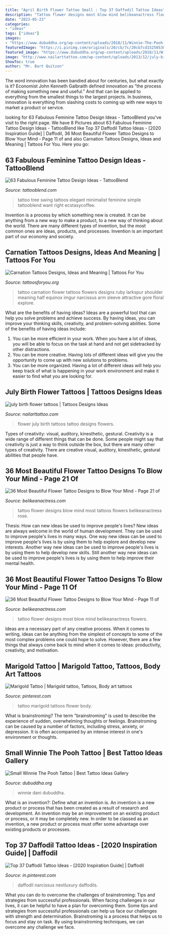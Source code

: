 ```yaml
---
title: "April Birth Flower Tattoo Small : Top 37 Daffodil Tattoo Ideas"
description: "Tattoo flower designs most blow mind belikeanactress flowers"
date: "2023-05-23"
categories:
- "ideas"
tags: ["ideas"]
images:
- "https://www.dubuddha.org/wp-content/uploads/2018/11/Winnie-The-Pooh-Tattoo-by-Dani-728x725.jpg"
featuredImage: "https://i.pinimg.com/originals/20/cb/7c/20cb7cd15256530014657b70a654f731.jpg"
featured_image: "https://www.dubuddha.org/wp-content/uploads/2018/11/Winnie-The-Pooh-Tattoo-by-Dani-728x725.jpg"
image: "http://www.nailarttattoo.com/wp-content/uploads/2013/12/july-birth-flower-tattoos.jpg"
ShowToc: true
author: "Mr. Bart Quitzon"
---
```



The word innovation has been bandied about for centuries, but what exactly is it? Economist John Kenneth Galbraith defined innovation as “the process of making something new and useful.” And that can be applied to everything from the smallest things to the largest projects. In business, innovation is everything from slashing costs to coming up with new ways to market a product or service.

	

		
looking for 63 Fabulous Feminine Tattoo Design Ideas - TattooBlend you've visit to the right page. We have 8 Pictures about 63 Fabulous Feminine Tattoo Design Ideas - TattooBlend like Top 37 Daffodil Tattoo Ideas - [2020 Inspiration Guide] | Daffodil, 36 Most Beautiful Flower Tattoo Designs to Blow Your Mind - Page 11 of and also Carnation Tattoos Designs, Ideas and Meaning | Tattoos For You. Here you go:
		
    
## 63 Fabulous Feminine Tattoo Design Ideas - TattooBlend

<img loading=lazy src="https://tattooblend.com/wp-content/uploads/2016/08/elegant-tree-swing-tattoo.jpg" onerror="this.onerror=null;this.src='https://tse1.mm.bing.net/th?id=OIP.CIJcxvOsnJs8IfrvWenjaQEsEq&amp;pid=15.1';" alt="63 Fabulous Feminine Tattoo Design Ideas - TattooBlend">

_Source: tattooblend.com_

>tattoo tree swing tattoos elegant minimalist feminine simple tattooblend want right ecstasycoffee. 

	

Invention is a process by which something new is created. It can be anything from a new way to make a product, to a new way of thinking about the world. There are many different types of invention, but the most common ones are ideas, products, and processes. Invention is an important part of our economy and society.

    
## Carnation Tattoos Designs, Ideas And Meaning | Tattoos For You

<img loading=lazy src="https://www.tattoosforyou.org/wp-content/uploads/2016/03/White-Carnation-Tattoo.jpg" onerror="this.onerror=null;this.src='https://tse3.mm.bing.net/th?id=OIP.PXIfmKGwGSQIoiU06UqNsgHaHa&amp;pid=15.1';" alt="Carnation Tattoos Designs, Ideas and Meaning | Tattoos For You">

_Source: tattoosforyou.org_

>tattoo carnation flower tattoos flowers designs ruby larkspur shoulder meaning half equinox imgur narcissus arm sleeve attractive gore floral explore. 

	

What are the benefits of having ideas?
Ideas are a powerful tool that can help you solve problems and achieve success. By having ideas, you can improve your thinking skills, creativity, and problem-solving abilities. Some of the benefits of having ideas include: 
1) You can be more efficient in your work. When you have a lot of ideas, you will be able to focus on the task at hand and not get sidetracked by other distractions. 
2) You can be more creative. Having lots of different ideas will give you the opportunity to come up with new solutions to problems. 
3) You can be more organized. Having a lot of different ideas will help you keep track of what is happening in your work environment and make it easier to find what you are looking for.

    
## July Birth Flower Tattoos | Tattoos Designs Ideas

<img loading=lazy src="http://www.nailarttattoo.com/wp-content/uploads/2013/12/july-birth-flower-tattoos.jpg" onerror="this.onerror=null;this.src='https://tse3.mm.bing.net/th?id=OIP.46UbSL-c2Pbd6uPRf1ml7AHaFj&amp;pid=15.1';" alt="july birth flower tattoos | Tattoos Designs Ideas">

_Source: nailarttattoo.com_

>flower july birth tattoos tattoo designs flowers. 

	

Types of creativity: visual, auditory, kinesthetic, gestural.
Creativity is a wide range of different things that can be done. Some people might say that creativity is just a way to think outside the box, but there are many other types of creativity. There are creative visual, auditory, kinesthetic, gestural abilities that people have.

    
## 36 Most Beautiful Flower Tattoo Designs To Blow Your Mind - Page 21 Of

<img loading=lazy src="https://www.belikeanactress.com/wp-content/uploads/2019/04/picsola_50268249_297704227604784_8630076860404714223_n.jpg" onerror="this.onerror=null;this.src='https://tse4.mm.bing.net/th?id=OIP.lKGl41rmsHVQshpUkZtI3gHaLJ&amp;pid=15.1';" alt="36 Most Beautiful Flower Tattoo Designs to Blow Your Mind - Page 21 of">

_Source: belikeanactress.com_

>tattoo flower designs blow mind most tattoos flowers belikeanactress rose. 

	

Thesis: How can new ideas be used to improve people's lives?
New ideas are always welcome in the world of human development. They can be used to improve people's lives in many ways. One way new ideas can be used to improve people's lives is by using them to help explore and develop new interests. Another way new ideas can be used to improve people's lives is by using them to help develop new skills. Still another way new ideas can be used to improve people's lives is by using them to help improve their mental health.

    
## 36 Most Beautiful Flower Tattoo Designs To Blow Your Mind - Page 11 Of

<img loading=lazy src="https://www.belikeanactress.com/wp-content/uploads/2019/04/mariazegrean_51558911_2055610041396903_7541163698984578834_n.jpg" onerror="this.onerror=null;this.src='https://tse2.mm.bing.net/th?id=OIP.qDhzIcN3WHM1xJIuXXmB_QHaLJ&amp;pid=15.1';" alt="36 Most Beautiful Flower Tattoo Designs to Blow Your Mind - Page 11 of">

_Source: belikeanactress.com_

>tattoo flower designs most blow mind belikeanactress flowers. 

	

Ideas are a necessary part of any creative process. When it comes to writing, ideas can be anything from the simplest of concepts to some of the most complex problems one could hope to solve. However, there are a few things that always come back to mind when it comes to ideas: productivity, creativity, and motivation.

    
## Marigold Tattoo | Marigold Tattoo, Tattoos, Body Art Tattoos

<img loading=lazy src="https://i.pinimg.com/originals/20/cb/7c/20cb7cd15256530014657b70a654f731.jpg" onerror="this.onerror=null;this.src='https://tse1.mm.bing.net/th?id=OIP.ibNqiC54udmiFNxhWTNu3QHaJ4&amp;pid=15.1';" alt="Marigold Tattoo | Marigold tattoo, Tattoos, Body art tattoos">

_Source: pinterest.com_

>tattoo marigold tattoos flower body. 

	

What is brainstroming?
The term "brainstroming" is used to describe the experience of sudden, overwhelming thoughts or feelings. Brainstroming can be caused by a number of factors, including stress, anxiety, or depression. It is often accompanied by an intense interest in one's environment or thoughts.

    
## Small Winnie The Pooh Tattoo | Best Tattoo Ideas Gallery

<img loading=lazy src="https://www.dubuddha.org/wp-content/uploads/2018/11/Winnie-The-Pooh-Tattoo-by-Dani-728x725.jpg" onerror="this.onerror=null;this.src='https://tse4.mm.bing.net/th?id=OIP.IWKoCTdVa3cexwx3bOoB7QHaHY&amp;pid=15.1';" alt="Small Winnie The Pooh Tattoo | Best Tattoo Ideas Gallery">

_Source: dubuddha.org_

>winnie dani dubuddha. 

	

What is an invention?: Define what an invention is.
An invention is a new product or process that has been created as a result of research and development. An invention may be an improvement on an existing product or process, or it may be completely new. In order to be classed as an invention, a new product or process must offer some advantage over existing products or processes.

    
## Top 37 Daffodil Tattoo Ideas - [2020 Inspiration Guide] | Daffodil

<img loading=lazy src="https://i.pinimg.com/736x/68/e9/80/68e980371f9ebb1db1ab8ec6e584ed76.jpg" onerror="this.onerror=null;this.src='https://tse4.mm.bing.net/th?id=OIP.D2Gg0j18eQJ10urzC1rPoAHaHa&amp;pid=15.1';" alt="Top 37 Daffodil Tattoo Ideas - [2020 Inspiration Guide] | Daffodil">

_Source: in.pinterest.com_

>daffodil narcissus nextluxury daffodils. 

	

What you can do to overcome the challenges of brainstroming: Tips and strategies from successful professionals.
When facing challenges in our lives, it can be helpful to have a plan for overcoming them. Some tips and strategies from successful professionals can help us face our challenges with strength and determination. Brainstroming is a process that helps us to focus and stay on task. By using brainstroming techniques, we can overcome any challenge we face.

